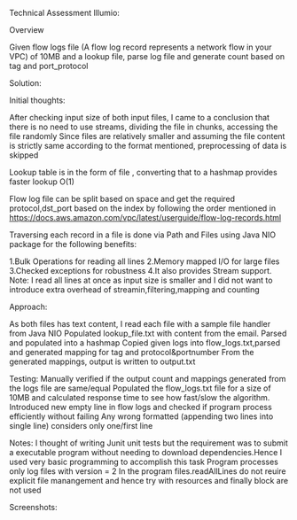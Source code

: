 Technical Assessment Illumio:

Overview

Given flow logs file (A flow log record represents a network flow in your VPC) of 10MB and a lookup file, parse log file and generate count based on tag and port_protocol

Solution:

Initial thoughts:

After checking input size of both input files, I came to a conclusion that there is no need to use streams, dividing the file in chunks, accessing the file randomly
Since files are relatively smaller and assuming the file content is strictly same according to the format mentioned, preprocessing of data is skipped

Lookup table is in the form of file , converting that to a hashmap provides faster lookup O(1)

Flow log file can be split based on space and get the required protocol,dst_port based on the index by following the order mentioned in https://docs.aws.amazon.com/vpc/latest/userguide/flow-log-records.html

Traversing each record in a file is done via Path and Files using Java NIO package for the following benefits:

1.Bulk Operations for reading all lines
2.Memory mapped I/O for large files
3.Checked exceptions for robustness
4.It also provides Stream support. Note: I read all lines at once as input size is smaller and I did not want to introduce extra overhead of streamin,filtering,mapping and counting

Approach:

As both files has text content, I read each file with a sample file handler from Java NIO
Populated lookup_file.txt with content from the email. Parsed and populated into a hashmap
Copied given logs into flow_logs.txt,parsed and generated mapping for tag and protocol&portnumber
From the generated mappings, output is written to output.txt

Testing:
Manually verified if the output count and mappings generated from the logs file are same/equal
Populated the flow_logs.txt file for a size of 10MB and calculated response time to see how fast/slow the algorithm.
Introduced new empty line in flow logs and checked if program process efficiently without failing
Any wrong formatted (appending two lines into single line) considers only one/first line

Notes:
I thought of writing Junit unit tests but the requirement was to submit a executable program without needing to download dependencies.Hence I used very basic programming to accomplish this task
Program processes only log files with version = 2
In the program files.readAllLines do not reuire explicit file manangement and hence try with resources and finally block are not used

Screenshots:
